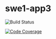 # swe1-app3

![Build Status](https://app.travis-ci.com/Zhiyuan-Wei/swe1-app3.svg?branch=main)

[![Code Coverage](https://codecov.io/gh/username/repo/branch/master/graph/badge.svg)](https://codecov.io/gh/username/repo) 
